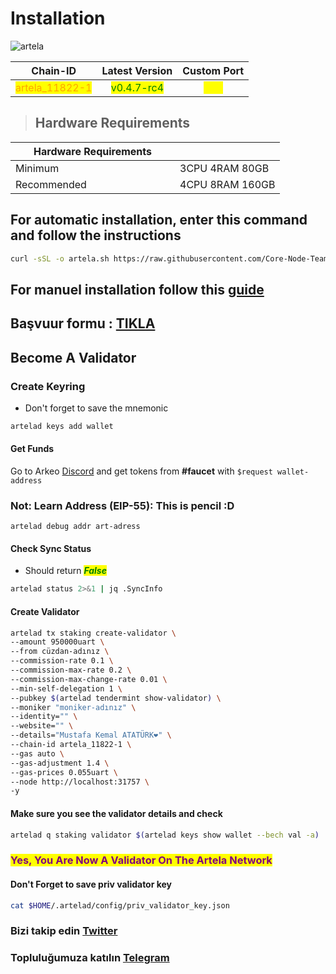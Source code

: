 # Installation
![artela](https://github.com/molla202/Artela/assets/91562185/a7922117-442e-4bbf-b56a-1d11e09670f7)

<table data-full-width="false"><thead><tr><th align="center">Chain-ID</th><th align="center">Latest Version</th><th align="center">Custom Port</th></tr></thead><tbody><tr><td align="center"><mark style="color:orange;">artela_11822-1</mark></td><td align="center"><mark style="color:green;">v0.4.7-rc4</mark></td><td align="center"><mark style="color:yellow;">317</mark></td></tr></tbody></table>


> ## Hardware Requirements
<table data-header-hidden data-full-width="false"><thead><tr><th width="247">Hardware Requirements</th><th></th></tr></thead><tbody><tr><td>Minimum</td><td>3CPU 4RAM 80GB</td></tr><tr><td>Recommended</td><td>4CPU 8RAM 160GB</td></tr></tbody></table>

## For automatic installation, enter this command and follow the instructions
```bash
curl -sSL -o artela.sh https://raw.githubusercontent.com/Core-Node-Team/scripts/main/artela/install.sh && chmod +x artela.sh && bash ./artela.sh && source $HOME/.bash_profile && rm artela.sh
```
## For manuel installation follow this [guide](manuel-install.md)

## Başvuur formu : [TIKLA](https://t.co/EPAoUcWriG)

## Become A Validator

### Create Keyring

* Don't forget to save the mnemonic

```bash
artelad keys add wallet
```
#### Get Funds

Go to Arkeo [Discord](https://discord.gg/TzmnmuCU) and get tokens from **#faucet** with `$request wallet-address`

### Not: Learn Address (EIP-55): This is pencil :D
```
artelad debug addr art-adress
```

#### Check Sync Status

* Should return _<mark style="color:green;">**False**</mark>_

```bash
artelad status 2>&1 | jq .SyncInfo
```

#### Create Validator

```bash
artelad tx staking create-validator \
--amount 950000uart \
--from cüzdan-adınız \
--commission-rate 0.1 \
--commission-max-rate 0.2 \
--commission-max-change-rate 0.01 \
--min-self-delegation 1 \
--pubkey $(artelad tendermint show-validator) \
--moniker "moniker-adınız" \
--identity="" \
--website="" \
--details="Mustafa Kemal ATATÜRK❤️" \
--chain-id artela_11822-1 \
--gas auto \
--gas-adjustment 1.4 \
--gas-prices 0.055uart \
--node http://localhost:31757 \
-y
```


#### Make sure you see the validator details and check

```bash
artelad q staking validator $(artelad keys show wallet --bech val -a)
```

### <mark style="color:purple;">Yes, You Are Now A Validator On The Artela Network</mark>

#### Don't Forget to save priv validator key

```bash
cat $HOME/.artelad/config/priv_validator_key.json
```
### Bizi takip edin [Twitter](https://twitter.com/corenodeHQ)
### Topluluğumuza katılın [Telegram](https://t.me/corenodechat)
